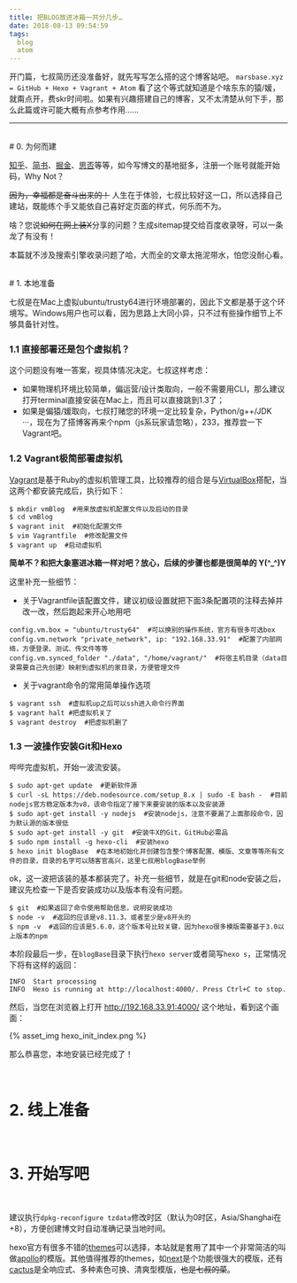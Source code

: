 ```yaml
---
title: 把BLOG放进冰箱一共分几步…
date: 2018-08-13 09:54:59
tags:
  blog
  atom
---
```



开门篇，七叔简历还没准备好，就先写写怎么搭的这个博客站吧。
`marsbase.xyz = GitHub + Hexo + Vagrant + Atom`
看了这个等式就知道是个啥东东的猿/媛，就甭点开，费skr时间啦。如果有兴趣搭建自己的博客，又不太清楚从何下手，那么此篇或许可能大概有点参考作用……

<!--more-->

---

<br/>
# 0. 为何而建

[知乎](https://www.zhihu.com/)、[简书](https://www.jianshu.com)、[掘金](https://juejin.im)、[思否](https://segmentfault.com)等等，如今写博文的基地挺多，注册一个账号就能开始码，Why Not？

<del>因为，幸福都是奋斗出来的！</del> 人生在于体验，七叔比较好这一口，所以选择自己建站，既能练个手又能依自己喜好定页面的样式，何乐而不为。

啥？您说<del>如何在网上装X</del>分享的问题？生成sitemap提交给百度收录呀，可以一条龙了有没有！

本篇就不涉及搜索引擎收录问题了哈，大而全的文章太拖泥带水，怕您没耐心看。

<br/>
# 1. 本地准备

七叔是在Mac上虚拟ubuntu/trusty64进行环境部署的，因此下文都是基于这个环境写。Windows用户也可以看，因为思路上大同小异，只不过有些操作细节上不够具备针对性。

### 1.1 直接部署还是包个虚拟机？

这个问题没有唯一答案，视具体情况决定。七叔这样考虑：
- 如果物理机环境比较简单，偏运营/设计类取向，一般不需要用CLI，那么建议打开terminal直接安装在Mac上，而且可以直接跳到1.3了；
- 如果是偏猿/媛取向，七叔打赌您的环境一定比较复杂，Python/g++/JDK ···，现在为了搭博客再来个npm（js系玩家请忽略），233，推荐尝一下Vagrant吧。

### 1.2 Vagrant极简部署虚拟机

[Vagrant](https://www.vagrantup.com)是基于Ruby的虚拟机管理工具，比较推荐的组合是与[VirtualBox](https://www.virtualbox.org)搭配，当这两个都安装完成后，执行如下：
```
$ mkdir vmBlog  #用来放虚拟机配置文件以及启动的目录
$ cd vmBlog
$ vagrant init  #初始化配置文件
$ vim Vagrantfile  #修改配置文件
$ vagrant up  #启动虚拟机
```

**简单不？和把大象塞进冰箱一样对吧？放心，后续的步骤也都是很简单的 Y(^_^)Y**

这里补充一些细节：
* 关于Vagrantfile该配置文件，建议初级设置就把下面3条配置项的注释去掉并改一改，然后跑起来开心地用吧

```
config.vm.box = "ubuntu/trusty64"  #可以换别的操作系统，官方有很多可选box
config.vm.network "private_network", ip: "192.168.33.91"  #配置了内部网络，方便登录、测试、传文件等等
config.vm.synced_folder "./data", "/home/vagrant/"  #将宿主机目录（data目录需要自己先创建）映射到虚拟机的家目录，方便管理文件
```

* 关于vagrant命令的常用简单操作选项


```
$ vagrant ssh  #虚拟机up之后可以ssh进入命令行界面
$ vagrant halt #把虚拟机关了
$ vagrant destroy  #把虚拟机删了
```

### 1.3 一波操作安装Git和Hexo
哔哔完虚拟机，开始一波流安装。

```
$ sudo apt-get update  #更新软件源
$ curl -sL https://deb.nodesource.com/setup_8.x | sudo -E bash -  #目前nodejs官方稳定版本为v8，该命令指定了接下来要安装的版本以及安装源
$ sudo apt-get install -y nodejs  #安装nodejs，注意不要漏了上面那段命令，因为默认源的版本很低
$ sudo apt-get install -y git  #安装牛X的Git，GitHub必需品
$ sudo npm install -g hexo-cli  #安装hexo
$ hexo init blogBase  #在本地初始化并创建包含整个博客配置、模版、文章等等所有文件的目录，目录的名字可以随客官高兴，这里七叔用blogBase举例
```

ok，这一波把该装的基本都装完了。补充一些细节，就是在git和node安装之后，建议先检查一下是否安装成功以及版本有没有问题。

```
$ git  #如果返回了命令使用帮助信息，说明安装成功
$ node -v  #返回的应该是v8.11.3，或者至少是v8开头的
$ npm -v  #返回的应该是5.6.0，这个版本号比较关键，因为hexo很多模版需要基于3.0以上版本的npm
```

本阶段最后一步，在`blogBase`目录下执行`hexo server`或者简写`hexo s`，正常情况下将有这样的返回：

```
INFO  Start processing
INFO  Hexo is running at http://localhost:4000/. Press Ctrl+C to stop.
```

然后，当您在浏览器上打开 http://192.168.33.91:4000/ 这个地址，看到这个画面：

{% asset_img hexo_init_index.png %}

那么恭喜您，本地安装已经完成了！

<br/>

# 2. 线上准备


<br/>

# 3. 开始写吧

<br/>

建议执行`dpkg-reconfigure tzdata`修改时区（默认为0时区，Asia/Shanghai在+8），方便创建博文时自动准确记录当地时间。

hexo官方有很多不错的[themes](https://hexo.io/themes/)可以选择，本站就是套用了其中一个非常简洁的叫做[apollo](https://github.com/pinggod/hexo-theme-apollo)的模版。其他值得推荐的themes，如[next](https://github.com/theme-next/hexo-theme-next)是个功能很强大的模版，还有[cactus](https://github.com/probberechts/hexo-theme-cactus)是全响应式、多种素色可换、清爽型模版，<del>也是七叔的菜</del>。

